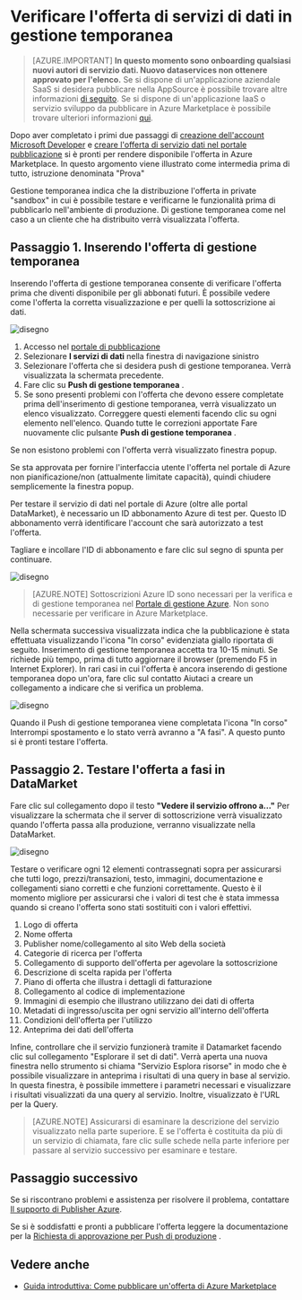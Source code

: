 <properties
   pageTitle="Test l'offerta di servizi di dati per il Marketplace | Microsoft Azure"
   description="Imparare a test l'offerta di servizi di dati di Azure Marketplace."
   services="marketplace-publishing"
   documentationCenter=""
   authors="HannibalSII"
   manager="hascipio"
   editor=""/>

<tags
   ms.service="marketplace"
   ms.devlang="na"
   ms.topic="article"
   ms.tgt_pltfrm="na"
   ms.workload="na"
   ms.date="08/26/2016"
   ms.author="hascipio; avikova" />

# <a name="testing-your-data-service-offer-in-staging"></a>Verificare l'offerta di servizi di dati in gestione temporanea

>[AZURE.IMPORTANT] **In questo momento sono onboarding qualsiasi nuovi autori di servizio dati. Nuovo dataservices non ottenere approvato per l'elenco.** Se si dispone di un'applicazione aziendale SaaS si desidera pubblicare nella AppSource è possibile trovare altre informazioni [di seguito](https://appsource.microsoft.com/partners). Se si dispone di un'applicazione IaaS o servizio sviluppo da pubblicare in Azure Marketplace è possibile trovare ulteriori informazioni [qui](https://azure.microsoft.com/marketplace/programs/certified/).

Dopo aver completato i primi due passaggi di [creazione dell'account Microsoft Developer](marketplace-publishing-accounts-creation-registration.md) e [creare l'offerta di servizio dati nel portale pubblicazione](marketplace-publishing-data-service-creation.md) si è pronti per rendere disponibile l'offerta in Azure Marketplace. In questo argomento viene illustrato come intermedia prima di tutto, istruzione denominata "Prova"

Gestione temporanea indica che la distribuzione l'offerta in private "sandbox" in cui è possibile testare e verificarne le funzionalità prima di pubblicarlo nell'ambiente di produzione. Di gestione temporanea come nel caso a un cliente che ha distribuito verrà visualizzata l'offerta.

## <a name="step-1-pushing-your-offer-to-staging"></a>Passaggio 1. Inserendo l'offerta di gestione temporanea
Inserendo l'offerta di gestione temporanea consente di verificare l'offerta prima che diventi disponibile per gli abbonati futuri.  È possibile vedere come l'offerta la corretta visualizzazione e per quelli la sottoscrizione ai dati.  

  ![disegno](media/marketplace-publishing-data-service-test-in-staging/step-1.1.png)

1.  Accesso nel [portale di pubblicazione](https://publish.windowsazure.com)
2.  Selezionare **I servizi di dati** nella finestra di navigazione sinistro
3.  Selezionare l'offerta che si desidera push di gestione temporanea. Verrà visualizzata la schermata precedente.
4.  Fare clic su **Push di gestione temporanea** .  
5.  Se sono presenti problemi con l'offerta che devono essere completate prima dell'inserimento di gestione temporanea, verrà visualizzato un elenco visualizzato.  Correggere questi elementi facendo clic su ogni elemento nell'elenco. Quando tutte le correzioni apportate Fare nuovamente clic pulsante **Push di gestione temporanea** .

Se non esistono problemi con l'offerta verrà visualizzato finestra popup.  

Se sta approvata per fornire l'interfaccia utente l'offerta nel portale di Azure non pianificazione/non (attualmente limitate capacità), quindi chiudere semplicemente la finestra popup.

Per testare il servizio di dati nel portale di Azure (oltre alle portal DataMarket), è necessario un ID abbonamento Azure di test per.  Questo ID abbonamento verrà identificare l'account che sarà autorizzato a test l'offerta.  

Tagliare e incollare l'ID di abbonamento e fare clic sul segno di spunta per continuare.

  ![disegno](media/marketplace-publishing-data-service-test-in-staging/step-1.2.png)

> [AZURE.NOTE] Sottoscrizioni Azure ID sono necessari per la verifica e di gestione temporanea nel [Portale di gestione Azure](https://manage.windowsazure.com). Non sono necessarie per verificare in Azure Marketplace.

Nella schermata successiva visualizzata indica che la pubblicazione è stata effettuata visualizzando l'icona "In corso" evidenziata giallo riportata di seguito. Inserimento di gestione temporanea accetta tra 10-15 minuti.  Se richiede più tempo, prima di tutto aggiornare il browser (premendo F5 in Internet Explorer).  In rari casi in cui l'offerta è ancora inserendo di gestione temporanea dopo un'ora, fare clic sul contatto Aiutaci a creare un collegamento a indicare che si verifica un problema.

  ![disegno](media/marketplace-publishing-data-service-test-in-staging/step-1.3.png)

Quando il Push di gestione temporanea viene completata l'icona "In corso" Interrompi spostamento e lo stato verrà avranno a "A fasi".  A questo punto si è pronti testare l'offerta.  

## <a name="step-2-test-your-staged-offer-in-datamarket"></a>Passaggio 2. Testare l'offerta a fasi in DataMarket

Fare clic sul collegamento dopo il testo **"Vedere il servizio offrono a..."** Per visualizzare la schermata che il server di sottoscrizione verrà visualizzato quando l'offerta passa alla produzione, verranno visualizzate nella DataMarket.

  ![disegno](media/marketplace-publishing-data-service-test-in-staging/step-2.2.png)

Testare o verificare ogni 12 elementi contrassegnati sopra per assicurarsi che tutti logo, prezzi/transazioni, testo, immagini, documentazione e collegamenti siano corretti e che funzioni correttamente.  Questo è il momento migliore per assicurarsi che i valori di test che è stata immessa quando si creano l'offerta sono stati sostituiti con i valori effettivi.

1. Logo di offerta
2. Nome offerta
3. Publisher nome/collegamento al sito Web della società
4. Categorie di ricerca per l'offerta
5. Collegamento di supporto dell'offerta per agevolare la sottoscrizione
6. Descrizione di scelta rapida per l'offerta
7. Piano di offerta che illustra i dettagli di fatturazione
8. Collegamento al codice di implementazione
9. Immagini di esempio che illustrano utilizzano dei dati di offerta
10. Metadati di ingresso/uscita per ogni servizio all'interno dell'offerta
11. Condizioni dell'offerta per l'utilizzo
12. Anteprima dei dati dell'offerta


Infine, controllare che il servizio funzionerà tramite il Datamarket facendo clic sul collegamento "Esplorare il set di dati".  Verrà aperta una nuova finestra nello strumento si chiama "Servizio Esplora risorse" in modo che è possibile visualizzare in anteprima i risultati di una query in base al servizio.  In questa finestra, è possibile immettere i parametri necessari e visualizzare i risultati visualizzati da una query al servizio.   Inoltre, visualizzato è l'URL per la Query.  

> [AZURE.NOTE] Assicurarsi di esaminare la descrizione del servizio visualizzato nella parte superiore.  E se l'offerta è costituita da più di un servizio di chiamata, fare clic sulle schede nella parte inferiore per passare al servizio successivo per esaminare e testare.



## <a name="next-step"></a>Passaggio successivo
Se si riscontrano problemi e assistenza per risolvere il problema, contattare [Il supporto di Publisher Azure]( http://go.microsoft.com/fwlink/?LinkId=272975).

Se si è soddisfatti e pronti a pubblicare l'offerta leggere la documentazione per la [Richiesta di approvazione per Push di produzione](marketplace-publishing-push-to-production.md) .

## <a name="see-also"></a>Vedere anche
- [Guida introduttiva: Come pubblicare un'offerta di Azure Marketplace](marketplace-publishing-getting-started.md)

